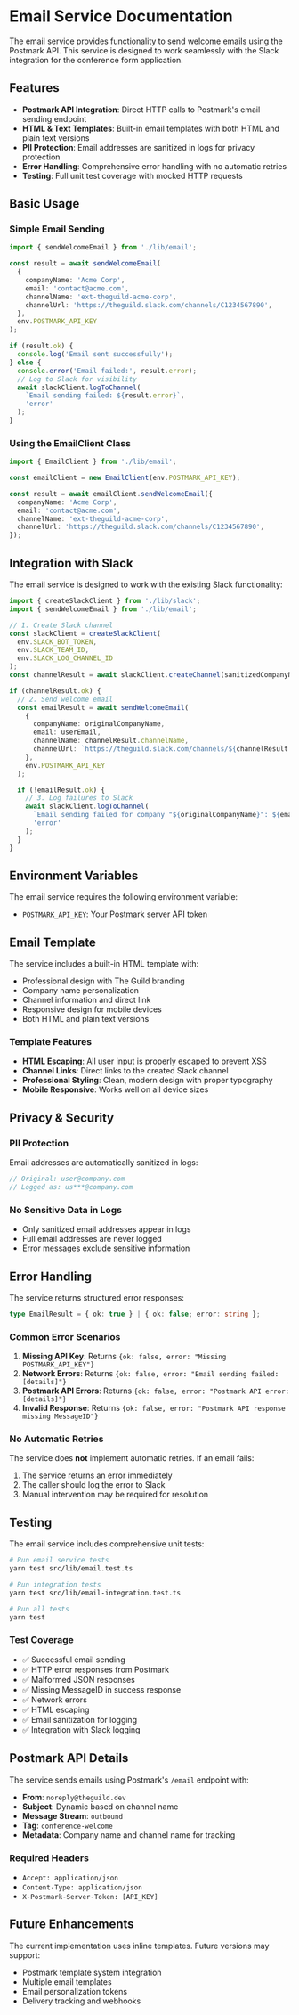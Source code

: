 # Email Service Documentation

The email service provides functionality to send welcome emails using the Postmark API. This service is designed to work seamlessly with the Slack integration for the conference form application.

## Features

- **Postmark API Integration**: Direct HTTP calls to Postmark's email sending endpoint
- **HTML & Text Templates**: Built-in email templates with both HTML and plain text versions
- **PII Protection**: Email addresses are sanitized in logs for privacy protection
- **Error Handling**: Comprehensive error handling with no automatic retries
- **Testing**: Full unit test coverage with mocked HTTP requests

## Basic Usage

### Simple Email Sending

```typescript
import { sendWelcomeEmail } from './lib/email';

const result = await sendWelcomeEmail(
  {
    companyName: 'Acme Corp',
    email: 'contact@acme.com',
    channelName: 'ext-theguild-acme-corp',
    channelUrl: 'https://theguild.slack.com/channels/C1234567890',
  },
  env.POSTMARK_API_KEY
);

if (result.ok) {
  console.log('Email sent successfully');
} else {
  console.error('Email failed:', result.error);
  // Log to Slack for visibility
  await slackClient.logToChannel(
    `Email sending failed: ${result.error}`,
    'error'
  );
}
```

### Using the EmailClient Class

```typescript
import { EmailClient } from './lib/email';

const emailClient = new EmailClient(env.POSTMARK_API_KEY);

const result = await emailClient.sendWelcomeEmail({
  companyName: 'Acme Corp',
  email: 'contact@acme.com',
  channelName: 'ext-theguild-acme-corp',
  channelUrl: 'https://theguild.slack.com/channels/C1234567890',
});
```

## Integration with Slack

The email service is designed to work with the existing Slack functionality:

```typescript
import { createSlackClient } from './lib/slack';
import { sendWelcomeEmail } from './lib/email';

// 1. Create Slack channel
const slackClient = createSlackClient(
  env.SLACK_BOT_TOKEN,
  env.SLACK_TEAM_ID,
  env.SLACK_LOG_CHANNEL_ID
);
const channelResult = await slackClient.createChannel(sanitizedCompanyName);

if (channelResult.ok) {
  // 2. Send welcome email
  const emailResult = await sendWelcomeEmail(
    {
      companyName: originalCompanyName,
      email: userEmail,
      channelName: channelResult.channelName,
      channelUrl: `https://theguild.slack.com/channels/${channelResult.channelId}`,
    },
    env.POSTMARK_API_KEY
  );

  if (!emailResult.ok) {
    // 3. Log failures to Slack
    await slackClient.logToChannel(
      `Email sending failed for company "${originalCompanyName}": ${emailResult.error}`,
      'error'
    );
  }
}
```

## Environment Variables

The email service requires the following environment variable:

- `POSTMARK_API_KEY`: Your Postmark server API token

## Email Template

The service includes a built-in HTML template with:

- Professional design with The Guild branding
- Company name personalization
- Channel information and direct link
- Responsive design for mobile devices
- Both HTML and plain text versions

### Template Features

- **HTML Escaping**: All user input is properly escaped to prevent XSS
- **Channel Links**: Direct links to the created Slack channel
- **Professional Styling**: Clean, modern design with proper typography
- **Mobile Responsive**: Works well on all device sizes

## Privacy & Security

### PII Protection

Email addresses are automatically sanitized in logs:

```typescript
// Original: user@company.com
// Logged as: us***@company.com
```

### No Sensitive Data in Logs

- Only sanitized email addresses appear in logs
- Full email addresses are never logged
- Error messages exclude sensitive information

## Error Handling

The service returns structured error responses:

```typescript
type EmailResult = { ok: true } | { ok: false; error: string };
```

### Common Error Scenarios

1. **Missing API Key**: Returns `{ok: false, error: "Missing POSTMARK_API_KEY"}`
2. **Network Errors**: Returns `{ok: false, error: "Email sending failed: [details]"}`
3. **Postmark API Errors**: Returns `{ok: false, error: "Postmark API error: [details]"}`
4. **Invalid Response**: Returns `{ok: false, error: "Postmark API response missing MessageID"}`

### No Automatic Retries

The service does **not** implement automatic retries. If an email fails:

1. The service returns an error immediately
2. The caller should log the error to Slack
3. Manual intervention may be required for resolution

## Testing

The email service includes comprehensive unit tests:

```bash
# Run email service tests
yarn test src/lib/email.test.ts

# Run integration tests
yarn test src/lib/email-integration.test.ts

# Run all tests
yarn test
```

### Test Coverage

- ✅ Successful email sending
- ✅ HTTP error responses from Postmark
- ✅ Malformed JSON responses
- ✅ Missing MessageID in success response
- ✅ Network errors
- ✅ HTML escaping
- ✅ Email sanitization for logging
- ✅ Integration with Slack logging

## Postmark API Details

The service sends emails using Postmark's `/email` endpoint with:

- **From**: `noreply@theguild.dev`
- **Subject**: Dynamic based on channel name
- **Message Stream**: `outbound`
- **Tag**: `conference-welcome`
- **Metadata**: Company name and channel name for tracking

### Required Headers

- `Accept: application/json`
- `Content-Type: application/json`
- `X-Postmark-Server-Token: [API_KEY]`

## Future Enhancements

The current implementation uses inline templates. Future versions may support:

- Postmark template system integration
- Multiple email templates
- Email personalization tokens
- Delivery tracking and webhooks
